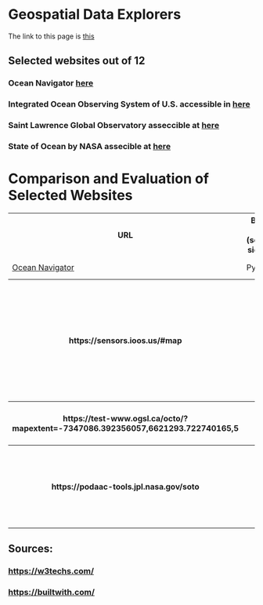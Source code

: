 
# Geospatial Data Explorers

The link to this page is [this](https://hmarvi.github.io/index.html)

## Selected websites out of 12

### Ocean Navigator [here](http://navigator.oceansdata.ca/public/)
### Integrated Ocean Observing System of U.S. accessible in [here](https://sensors.ioos.us/#map)
### Saint Lawrence Global Observatory asseccible at [here](https://test-www.ogsl.ca/en)
### State of Ocean by NASA assecible at [here](https://podaac-tools.jpl.nasa.gov/soto/#b=BlueMarble_ShadedRelief_Bathymetry&l=GHRSST_L4_MUR_Sea_Surface_Temperature(la=true),MODIS_Aqua_CorrectedReflectance_TrueColor,MODIS_Aqua_Chlorophyll_A,jpl_l4_mur_ssta___ssta___36000_x_18000___daynight&ve=-225,-54.0859375,-10,54.0859375&pl=false&pb=false&d=2019-11-29&ao=false&as=2019-11-22&ae=2019-11-29&asz=1/day&afr=500&tlr=days)


# Comparison and Evaluation of Selected Websites


<table >
  
  <tr>
 <th >URL</th>
 <th >Back-end (server-side PL)</th>
 <th >Front-end (client-side PL)</th>
 <th >Web-server</th>
 <th >Content Management System</th>
 <th >Widget</th>
 <th >OS and severs</th>
 <th >Framework</th>
 <th >Web-hosting provider</th>
 <th >Content delivery network </th>
 <th >Analytics and tracking  </th>
 <th >mapping </th>
 <th >image file formats </th>
 <th >JS libraries </th>
  <th >Other technologies </th>
  <th >Evaluation </th>
  </tr>
  <tr>
  <td > <a href="http://navigator.oceansdata.ca/public/">Ocean Navigator </a></td>
 <td > Python</td>
 <td >reactJS</td>
 <td >Gunicorn </td>
 <td >-</td>
 <td >-</td>
 <td >-</td>
 <td >-</td>
 <td >-</td>
 <td >StackPath BootstrapCDN</td>
 <td >- </td>
 <td >OpenLayers </td>
 <td >PNG</td>
 <td >JQuery </td>
  <td >- </td>
  <td >- </td>
  </tr>
  <tr>
    <th >https://sensors.ioos.us/#map</th>
 <th >PHP</th>
 <th >JavaScript</th>
 <th >nginx </th>
 <th >-</th>
 <th >Font Awesome, Google Font API</th>
 <th >-</th>
 <th >CExpressJS</th>
 <th >Amazon</th>
 <th >GStatic Google Static Content Usage Statistics </th>
 <th >- </th>
 <th >Leaflet</th>
 <th >Not sure! (xhr request??!)</th>
 <th >Backbone.js, Marionette, underscore, D3, Hogan  </th>
  <th > Node.Js's frame work (ExpressJs)</th>
  <th >est among these. Works both with hovering and clicking (sp less data is rendered on the fly). I like the hegxagons. </th>
  </tr>
  <tr>
 <th >https://test-www.ogsl.ca/octo/?mapextent=-7347086.392356057,6621293.722740165,5 </th>
 <th >PHP</th>
 <th >JavaScript</th>
 <th >Apache</th>
 <th >Drupal</th>
 <th >MailChimp, Font Awesome, ThemePunch </th>
 <th >-</th>
 <th >-</th>
 <th >-</th>
 <th >-</th>
 <th >-</th>
 <th >- </th>
 <th >PNG, JPEG, bmp </th>
 <th >Hammer, JQuery, utilJS, Onion,JS,CommonJS </th>
  <th >OWL Carousel </th>
  <th >-</th>
  </tr>
  
  <tr>
 <th >https://podaac-tools.jpl.nasa.gov/soto </th>
 <th >PHP</th>
 <th >JavaScript</th>
 <th >Apache</th>
 <th >Drupal</th>
 <th >Sitelinks search box , Google tag manager  | Red Hat enterprise linux, Open SSL </th>
 <th >Amazon</th>
 <th >-</th>
 <th >Amazon cloud front</th>
 <th >CrazyEgg </th>
 <th >Leaflet</th>
 <th >Content Cell </th>
 <th >image file formats </th>
 <th >Jhtml5shiv, Modernizr, jQuery, jQuery once,  jQuery UI, jQuery UI Tabs, Tablesorter</th>
  <th >-</th>
  <th >-</th>
  </tr>
  
</table>


## Sources: 
### https://w3techs.com/
### https://builtwith.com/

